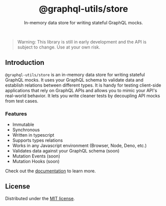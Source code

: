 <br/>

<h1 align='center'>@graphql-utils/store</h1>

<p align='center'>In-memory data store for writing stateful GraphQL mocks.</p>

<br/>

> Warning: This library is still in early development and the API is subject to
> change. Use at your own risk.

## Introduction

`@graphql-utils/store` is an in-memory data store for writing stateful GraphQL
mocks. It uses your GraphQL schema to validate data and establish relations
between different types. It is handy for testing client-side applications that
rely on GraphQL APIs and allows you to mimic your API's real-world behavior. It
lets you write cleaner tests by decoupling API mocks from test cases.

### Features

- Immutable
- Synchronous
- Written in typescript
- Supports types relations
- Works in any Javascript environment (Browser, Node, Deno, etc.)
- Validates data against your GraphQL schema (soon)
- Mutation Events (soon)
- Mutation Hooks (soon)

Check out the [documentation](https://graphql-utils.vercel.app/store/) to learn
more.

## License

Distributed under the [MIT license](/LICENSE.md).

